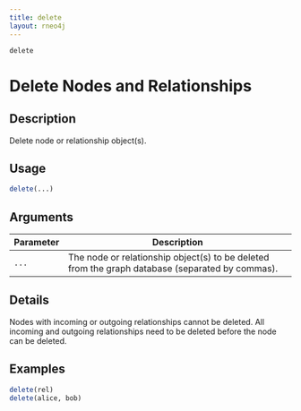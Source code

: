 ```yaml
---
title: delete
layout: rneo4j
---
```


`delete`

# Delete Nodes and Relationships

## Description

Delete node or relationship object(s).

## Usage

```r
delete(...)
```

## Arguments

| Parameter | Description     |
| --------- | --------------- |
| `...`     | The node or relationship object(s) to be deleted from the graph database (separated by commas). |

## Details

Nodes with incoming or outgoing relationships cannot be deleted. All incoming and outgoing relationships need to be deleted before the node can be deleted.

## Examples

```r
delete(rel)
delete(alice, bob)
```
